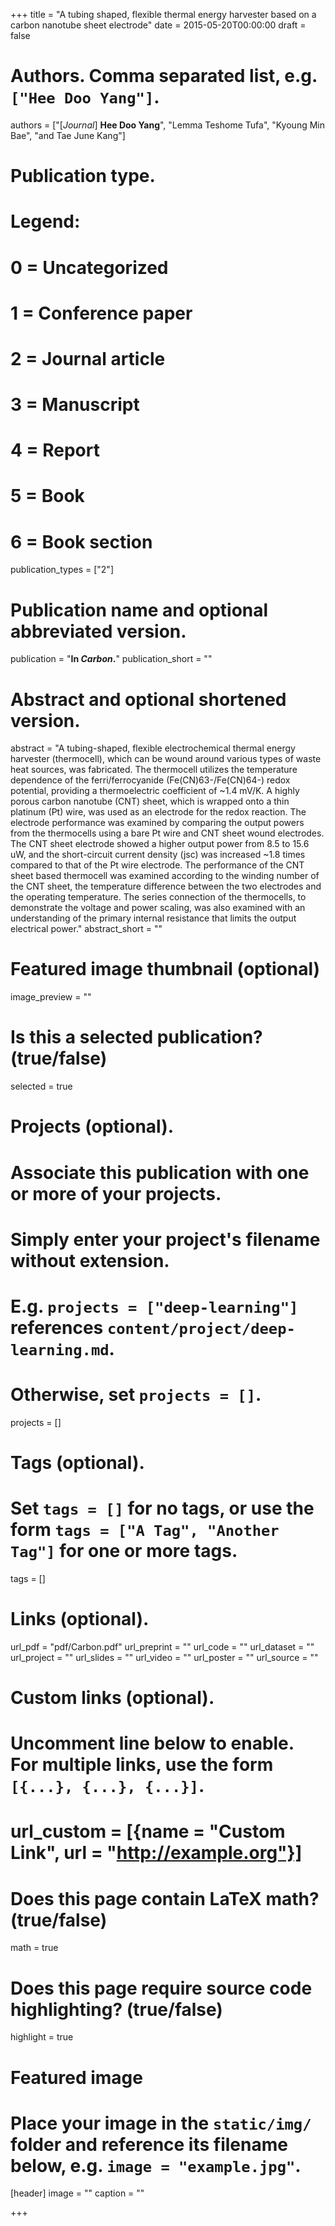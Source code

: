 +++
title = "A tubing shaped, flexible thermal energy harvester based on a carbon nanotube sheet electrode"
date = 2015-05-20T00:00:00
draft = false

# Authors. Comma separated list, e.g. `["Hee Doo Yang"]`.
authors = ["[*Journal*] **Hee Doo Yang**", "Lemma Teshome Tufa", "Kyoung Min Bae", "and Tae June Kang"]

# Publication type.
# Legend:
# 0 = Uncategorized
# 1 = Conference paper
# 2 = Journal article
# 3 = Manuscript
# 4 = Report
# 5 = Book
# 6 = Book section
publication_types = ["2"]

# Publication name and optional abbreviated version.
publication = "**In *Carbon*.**"
publication_short = ""

# Abstract and optional shortened version.
abstract = "A tubing-shaped, flexible electrochemical thermal energy harvester (thermocell), which can be wound around various types of waste heat sources, was fabricated. The thermocell utilizes the temperature dependence of the ferri/ferrocyanide (Fe(CN)63-/Fe(CN)64-) redox potential, providing a thermoelectric coefficient of ~1.4 mV/K. A highly porous carbon nanotube (CNT) sheet, which is wrapped onto a thin platinum (Pt) wire, was used as an electrode for the redox reaction. The electrode performance was examined by comparing the output powers from the thermocells using a bare Pt wire and CNT sheet wound electrodes. The CNT sheet electrode showed a higher output power from 8.5 to 15.6 uW, and the short-circuit current density (jsc) was increased ~1.8 times compared to that of the Pt wire electrode. The performance of the CNT sheet based thermocell was examined according to the winding number of the CNT sheet, the temperature difference between the two electrodes and the operating temperature. The series connection of the thermocells, to demonstrate the voltage and power scaling, was also examined with an understanding of the primary internal resistance that limits the output electrical power."
abstract_short = ""

# Featured image thumbnail (optional)
image_preview = ""

# Is this a selected publication? (true/false)
selected = true

# Projects (optional).
#   Associate this publication with one or more of your projects.
#   Simply enter your project's filename without extension.
#   E.g. `projects = ["deep-learning"]` references `content/project/deep-learning.md`.
#   Otherwise, set `projects = []`.
projects = []

# Tags (optional).
#   Set `tags = []` for no tags, or use the form `tags = ["A Tag", "Another Tag"]` for one or more tags.
tags = []

# Links (optional).
url_pdf = "pdf/Carbon.pdf"
url_preprint = ""
url_code = ""
url_dataset = ""
url_project = ""
url_slides = ""
url_video = ""
url_poster = ""
url_source = ""

# Custom links (optional).
#   Uncomment line below to enable. For multiple links, use the form `[{...}, {...}, {...}]`.
# url_custom = [{name = "Custom Link", url = "http://example.org"}]

# Does this page contain LaTeX math? (true/false)
math = true

# Does this page require source code highlighting? (true/false)
highlight = true

# Featured image
# Place your image in the `static/img/` folder and reference its filename below, e.g. `image = "example.jpg"`.
[header]
image = ""
caption = ""

+++
